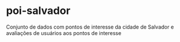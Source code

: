 # poi-salvador
Conjunto de dados com pontos de interesse da cidade de Salvador e avaliações de usuários aos pontos de interesse
